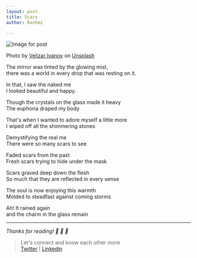 ```yaml
---
layout: post
title: Scars
author: Rashmi

---
```



![Image for post](https://miro.medium.com/max/3516/0*YnlSKrQbifCqxFjL)

Photo by [Velizar Ivanov](https://unsplash.com/@lycan?utm_source=medium&utm_medium=referral) on [Unsplash](https://unsplash.com/?utm_source=medium&utm_medium=referral)

The mirror was tinted by the glowing mist,\
there was a world in every drop that was resting on it.

In that, I saw the naked me\
I looked beautiful and happy.

Though the crystals on the glass made it heavy\
The euphoria draped my body

That's when I wanted to adore myself a little more\
I wiped off all the shimmering stones

Demystifying the real me\
There were so many scars to see

Faded scars from the past\
Fresh scars trying to hide under the mask

Scars graved deep down the flesh\
So much that they are reflected in every sense

The soul is now enjoying this warmth\
Molded to steadfast against coming storms

Ah! It rained again\
and the charm in the glass remain

* * * * *

*Thanks for reading! 💛 💛 💛*

> Let's connect and know each other more\
> [Twitter](https://twitter.com/oyerashmi) | [Linkedin](https://www.linkedin.com/in/rashmi-shukla-7ba298104/)